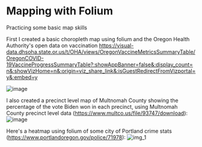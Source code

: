 # Mapping with Folium 
Practicing some basic map skills


First I created a basic choropleth map using folium and the Oregon Health Authority's open data on 
vaccination https://visual-data.dhsoha.state.or.us/t/OHA/views/OregonVaccineMetricsSummaryTable/OregonCOVID-19VaccineProgressSummaryTable?:showAppBanner=false&:display_count=n&:showVizHome=n&:origin=viz_share_link&:isGuestRedirectFromVizportal=y&:embed=y

![image](https://user-images.githubusercontent.com/1906954/137801303-1d65a98c-c490-47ab-a5f4-d1e7b158e69f.png)


I also created a precinct level map of Multnomah County showing the percentage of the vote Biden won in each precinct,
using Multnomah County precinct level data (https://www.multco.us/file/93747/download):
![image](https://user-images.githubusercontent.com/1906954/137789990-3efbcad7-b61a-47a2-b46c-a83f518ac5a1.png)

Here's a heatmap using folium of some city of Portland crime stats (https://www.portlandoregon.gov/police/71978):
![img_1](https://user-images.githubusercontent.com/1906954/140663831-536f7c1f-318d-4ab4-b102-3fb0eed1e158.png)
